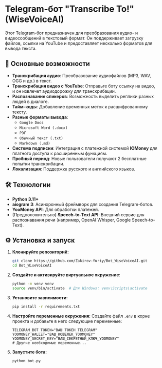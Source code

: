 # Telegram-бот "Transcribe To!" (WiseVoiceAI)

Этот Telegram-бот предназначен для преобразования аудио- и видеосообщений в текстовый формат. Он поддерживает загрузку файлов, ссылки на YouTube и предоставляет несколько форматов для вывода текста.

## 🚀 Основные возможности

- **Транскрибация аудио**: Преобразование аудиофайлов (MP3, WAV, OGG и др.) в текст.
- **Транскрибация видео с YouTube**: Отправьте боту ссылку на видео, и он извлечет аудиодорожку для транскрибации.
- **Распознавание спикеров**: Возможность выделить реплики разных людей в диалоге.
- **Тайм-коды**: Добавление временных меток к расшифрованному тексту.
- **Разные форматы вывода**:
  - `Google Docs`
  - `Microsoft Word (.docx)`
  - `PDF`
  - `Обычный текст (.txt)`
  - `Markdown (.md)`
- **Система подписки**: Интеграция с платежной системой **ЮMoney** для платного доступа к расширенным функциям.
- **Пробный период**: Новые пользователи получают 2 бесплатные попытки транскрибации.
- **Локализация**: Поддержка русского и английского языков.

## 🛠️ Технологии

- **Python 3.11+**
- **aiogram 3**: Асинхронный фреймворк для создания Telegram-ботов.
- **YooMoney API**: Для обработки платежей.
- (Предположительно) **Speech-to-Text API**: Внешний сервис для распознавания речи (например, OpenAI Whisper, Google Speech-to-Text).

## ⚙️ Установка и запуск

1. **Клонируйте репозиторий:**
   ```bash
   git clone https://github.com/Zakirov-Yuriy/Bot_WiseVoiceAI.git
   cd Bot_WiseVoiceAI
   ```

2. **Создайте и активируйте виртуальное окружение:**
   ```bash
   python -m venv venv
   source venv/bin/activate  # Для Windows: venv\Scripts\activate
   ```

3. **Установите зависимости:**
   ```bash
   pip install -r requirements.txt
   ```

4. **Настройте переменные окружения:**
   Создайте файл `.env` в корне проекта и добавьте в него следующие переменные:
   ```env
   TELEGRAM_BOT_TOKEN="ВАШ_ТОКЕН_TELEGRAM"
   YOOMONEY_WALLET="ВАШ_КОШЕЛЕК_YOOMONEY"
   YOOMONEY_SECRET_KEY="ВАШ_СЕКРЕТНЫЙ_КЛЮЧ_YOOMONEY"
   # Другие необходимые переменные...
   ```

5. **Запустите бота:**
   ```bash
   python bot.py
   ```

